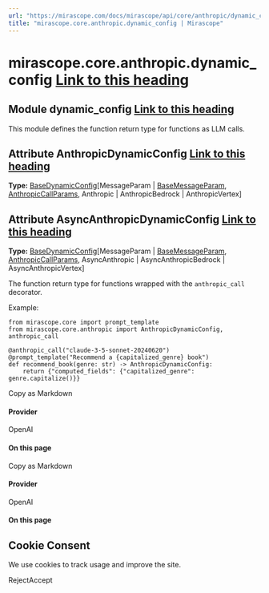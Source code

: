 ```yaml
---
url: "https://mirascope.com/docs/mirascope/api/core/anthropic/dynamic_config"
title: "mirascope.core.anthropic.dynamic_config | Mirascope"
---
```


# mirascope.core.anthropic.dynamic\_config [Link to this heading](https://mirascope.com/docs/mirascope/api/core/anthropic/dynamic_config\#mirascope-core-anthropic-dynamic-config)

## Module dynamic\_config [Link to this heading](https://mirascope.com/docs/mirascope/api/core/anthropic/dynamic_config\#dynamic-config)

This module defines the function return type for functions as LLM calls.

## Attribute AnthropicDynamicConfig [Link to this heading](https://mirascope.com/docs/mirascope/api/core/anthropic/dynamic_config\#anthropicdynamicconfig)

**Type:** [BaseDynamicConfig](https://mirascope.com/docs/mirascope/api/core/base/dynamic_config#basedynamicconfig)\[MessageParam \| [BaseMessageParam](https://mirascope.com/docs/mirascope/api/core/base/message_param#basemessageparam), [AnthropicCallParams](https://mirascope.com/docs/mirascope/api/core/anthropic/call_params#anthropiccallparams), Anthropic \| AnthropicBedrock \| AnthropicVertex\]

## Attribute AsyncAnthropicDynamicConfig [Link to this heading](https://mirascope.com/docs/mirascope/api/core/anthropic/dynamic_config\#asyncanthropicdynamicconfig)

**Type:** [BaseDynamicConfig](https://mirascope.com/docs/mirascope/api/core/base/dynamic_config#basedynamicconfig)\[MessageParam \| [BaseMessageParam](https://mirascope.com/docs/mirascope/api/core/base/message_param#basemessageparam), [AnthropicCallParams](https://mirascope.com/docs/mirascope/api/core/anthropic/call_params#anthropiccallparams), AsyncAnthropic \| AsyncAnthropicBedrock \| AsyncAnthropicVertex\]

The function return type for functions wrapped with the `anthropic_call` decorator.

Example:

```
from mirascope.core import prompt_template
from mirascope.core.anthropic import AnthropicDynamicConfig, anthropic_call

@anthropic_call("claude-3-5-sonnet-20240620")
@prompt_template("Recommend a {capitalized_genre} book")
def recommend_book(genre: str) -> AnthropicDynamicConfig:
    return {"computed_fields": {"capitalized_genre": genre.capitalize()}}
```

Copy as Markdown

#### Provider

OpenAI

#### On this page

Copy as Markdown

#### Provider

OpenAI

#### On this page

## Cookie Consent

We use cookies to track usage and improve the site.

RejectAccept